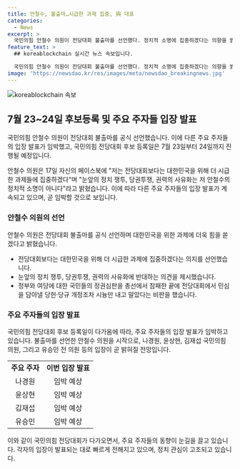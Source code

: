 ```yaml
---
title: 안철수, 불출마…시급한 과제 집중, 與 대표
categories:
  - News
excerpt: >
  국민의힘 안철수 의원이 전당대회 불출마를 선언했다. 정치적 소명에 집중하겠다는 의향을 밝히며 민심 담아낼 당헌·당규 개정 시늉이라며 참패 후 당권투쟁을 거부했다. 다른 주자들의 입장 발표가 임박해지면서 7월 23~24일 후보 등록으로 긴장이 고조되고 있다. (문단 요약 146자)
feature_text: >
  ## koreablockchain 실시간 뉴스 속보입니다.

  국민의힘 안철수 의원이 전당대회 불출마를 선언했다. 정치적 소명에 집중하겠다는 의향을 밝히며 민심 담아낼 당헌·당규 개정 시늉이라며 참패 후 당권투쟁을 거부했다. 다른 주자들의 입장 발표가 임박해지면서 7월 23~24일 후보 등록으로 긴장이 고조되고 있다. (문단 요약 146자)
image: 'https://newsdao.kr/res/images/meta/newsdao_breakingnews.jpg'
---
```


<p><img src="https://newsdao.kr/res/images/meta/newsdao_breakingnews.jpg" alt="koreablockchain 속보" /></p>

<h2 data-ke-size="size26">7월 23~24일 후보등록 및 주요 주자들 입장 발표</h2>

<p>국민의힘 안철수 의원이 전당대회 불출마를 공식 선언했습니다. 이에 다른 주요 주자들의 입장 발표가 임박했고, 국민의힘 전당대회 후보 등록일은 7월 23일부터 24일까지 진행될 예정입니다.</p>

<p data-ke-size="size16">안철수 의원은 17일 자신의 페이스북에 "저는 전당대회보다는 대한민국을 위해 더 시급한 과제들에 집중하겠다"며 "눈앞의 정치 쟁투, 당권투쟁, 권력의 사유화는 저 안철수의 정치적 소명이 아니다"라고 밝혔습니다. 이에 따라 다른 주요 주자들의 입장 발표가 계속되고 있으며, 곧 임박할 것으로 보입니다.</p>

<h3>안철수 의원의 선언</h3>

<p>안철수 의원은 전당대회 불출마를 공식 선언하며 대한민국을 위한 과제에 더욱 힘을 쏟겠다고 밝혔습니다.</p>

<ul>
  <li>전당대회보다는 대한민국을 위해 더 시급한 과제에 집중하겠다는 의지를 선언했습니다.</li>
  <li>눈앞의 정치 쟁투, 당권투쟁, 권력의 사유화에 반대하는 의견을 제시했습니다.</li>
  <li>정부와 여당에 대한 국민들의 정권심판을 총선에서 참패한 끝에 전당대회에서 민심을 담아낼 당헌·당규 개정조차 시늉만 내고 말았다는 비판을 했습니다.</li>
</ul>

<h3>주요 주자들의 입장 발표</h3>

<p>국민의힘 전당대회 후보 등록일이 다가옴에 따라, 주요 주자들의 입장 발표가 임박하고 있습니다. 불출마를 선언한 안철수 의원을 시작으로, 나경원, 윤상현, 김재섭 국민의힘 의원, 그리고 유승민 전 의원 등의 입장이 곧 밝혀질 전망입니다. </p>

<table>
  <tr>
    <td style="text-align: center; height: 17px;"><b>주요 주자</b></td>
    <td style="text-align: center; height: 17px;"><b>이번 입장 발표</b></td>
  </tr>
  <tr>
    <td style="text-align: center; height: 17px;">나경원</td>
    <td style="text-align: center; height: 17px;">임박 예상</td>
  </tr>
  <tr>
    <td style="text-align: center; height: 17px;">윤상현</td>
    <td style="text-align: center; height: 17px;">임박 예상</td>
  </tr>
  <tr>
    <td style="text-align: center; height: 17px;">김재섭</td>
    <td style="text-align: center; height: 17px;">임박 예상</td>
  </tr>
  <tr>
    <td style="text-align: center; height: 17px;">유승민</td>
    <td style="text-align: center; height: 17px;">임박 예상</td>
  </tr>
</table>

<p>이와 같이 국민의힘 전당대회가 다가오면서, 주요 주자들의 동향이 눈길을 끌고 있습니다. 각자의 입장이 발표되는 대로 빠르게 전해지고 있으며, 정치 관심이 고조되고 있습니다.</p>


